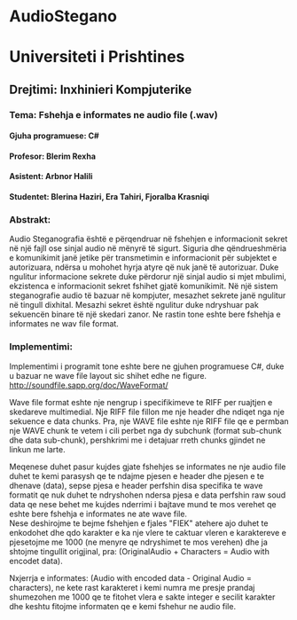 # AudioStegano
# Universiteti i Prishtines 

## Drejtimi: Inxhinieri Kompjuterike

### Tema: Fshehja e informates ne audio file (.wav)

#### Gjuha programuese: C#

#### Profesor: Blerim Rexha

#### Asistent: Arbnor Halili

#### Studentet: Blerina Haziri, Era Tahiri, Fjoralba Krasniqi


### Abstrakt:
Audio Steganografia është e përqendruar në fshehjen e informacionit sekret në një fajll ose sinjal audio në mënyrë të sigurt.
Siguria dhe qëndrueshmëria e komunikimit janë jetike për transmetimin e informacionit për subjektet e autorizuara, ndërsa u mohohet hyrja atyre që nuk janë të autorizuar.
Duke ngulitur informacione sekrete duke përdorur një sinjal audio si mjet mbulimi, ekzistenca e informacionit sekret fshihet gjatë komunikimit.
Në një sistem steganografie audio të bazuar në kompjuter, mesazhet sekrete janë ngulitur në tingull dixhital.
Mesazhi sekret është ngulitur duke ndryshuar pak sekuencën binare të një skedari zanor.
Ne rastin tone eshte bere fshehja e informates ne wav file format.

### Implementimi:
Implementimi i programit tone eshte bere ne gjuhen programuese C#, duke u bazuar ne wave file layout sic shihet edhe ne figure. <br/>
http://soundfile.sapp.org/doc/WaveFormat/

Wave file format eshte nje nengrup i specifikimeve te RIFF per ruajtjen e skedareve multimedial. Nje RIFF file fillon me nje header dhe ndiqet nga nje sekuence e data chunks.
Pra, nje WAVE file eshte nje RIFF file qe e permban nje WAVE chunk te vetem i cili perbet nga dy subchunk (format sub-chunk dhe data sub-chunk), pershkrimi me i detajuar rreth chunks  gjindet ne linkun me larte.

Meqenese duhet pasur kujdes gjate fshehjes se informates ne nje audio file duhet te kemi parasysh qe te ndajme pjesen e header dhe pjesen e te dhenave (data), sepse pjesa e header perfshin disa specifika te wave formatit qe nuk duhet te ndryshohen ndersa pjesa e data perfshin raw soud data qe nese behet me kujdes nderrimi i bajtave mund te mos verehet qe eshte bere fshehja e informates ne ate wave file. <br/>
Nese deshirojme te bejme fshehjen e fjales "FIEK" atehere ajo duhet te enkodohet dhe qdo karakter e ka nje vlere te caktuar vleren e karaktereve e pjesetojme me 1000 (ne menyre qe ndryshimet te mos verehen) dhe ja shtojme tingullit origjinal, pra: (OriginalAudio + Characters = Audio with encodet data).
<br/>

Nxjerrja e informates: (Audio with encoded data - Original Audio = characters), ne kete rast karakteret i kemi numra me presje prandaj shumezohen me 1000 qe te fitohet vlera e sakte integer e secilit karakter dhe keshtu fitojme informaten qe e kemi fshehur ne audio file.





